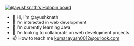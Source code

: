 [![@ayushknath's Holopin board](https://holopin.me/ayushknath)](https://holopin.io/@ayushknath)

- 👋 Hi, I’m @ayushknath
- 👀 I’m interested in web development
- 🌱 I’m currently learning Java
- 💞️ I’m looking to collaborate on web development projects
- 📫 How to reach me kumar.ayush0012@outlook.com

<!---
ayushknath/ayushknath is a ✨ special ✨ repository because its `README.md` (this file) appears on your GitHub profile.
You can click the Preview link to take a look at your changes.
--->
